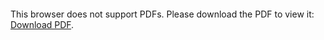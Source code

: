 <object data="christ-in-song/CIS1908pdfs/041.pdf" type="application/pdf" width="100%" height="1024px">
    <embed src="christ-in-song/CIS1908pdfs/041.pdf">
        <p>This browser does not support PDFs. Please download the PDF to view it: <a href="christ-in-song/CIS1908pdfs/041.pdf">Download PDF</a>.</p>
    </embed>
</object>
